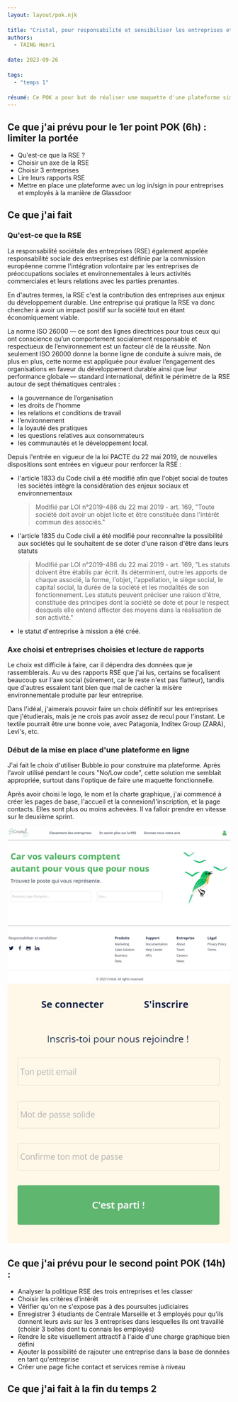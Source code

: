 ```yaml
---
layout: layout/pok.njk

title: "Cristal, pour responsabilité et sensibiliser les entreprises et les employés"
authors:
  - TAING Henri

date: 2023-09-26

tags:
  - "temps 1"

résumé: Ce POK a pour but de réaliser une maquette d'une plateforme similaire à Glassdoor où les utilisateurs pourraient laisser un avis sur une ou plusieurs entreprises en suivant une liste de critères en relation avec la RSE (Responsabilité sociétale des entreprises). L'idée est de pouvoir les classer pour avoir une meilleure idée de l'ambition sociale et environnementale d'une entreprise et ce qu'elle met vraiment en place.
---
```


## Ce que j'ai prévu pour le 1er point POK (6h) : limiter la portée

- Qu'est-ce que la RSE ?
- Choisir un axe de la RSE
- Choisir 3 entreprises
- Lire leurs rapports RSE
- Mettre en place une plateforme avec un log in/sign in pour entreprises et employés à la manière de Glassdoor

## Ce que j'ai fait

### Qu'est-ce que la RSE

La responsabilité sociétale des entreprises (RSE) également appelée responsabilité sociale des entreprises est définie par la commission européenne comme l'intégration volontaire par les entreprises de préoccupations sociales et environnementales à leurs activités commerciales et leurs relations avec les parties prenantes.

En d'autres termes, la RSE c'est la contribution des entreprises aux enjeux du développement durable.
Une entreprise qui pratique la RSE va donc chercher à avoir un impact positif sur la société tout en étant économiquement viable.

La norme ISO 26000 — ce sont des lignes directrices pour tous ceux qui ont conscience qu’un comportement socialement responsable et respectueux de l’environnement est un facteur clé de la réussite. Non seulement ISO 26000 donne la bonne ligne de conduite à suivre mais, de plus en plus, cette norme est appliquée pour évaluer l’engagement des organisations en faveur du développement durable ainsi que leur performance globale — standard international, définit le périmètre de la RSE autour de sept thématiques centrales :

- la gouvernance de l’organisation
- les droits de l’homme
- les relations et conditions de travail
- l’environnement
- la loyauté des pratiques
- les questions relatives aux consommateurs
- les communautés et le développement local.

Depuis l'entrée en vigueur de la loi PACTE du 22 mai 2019, de nouvelles dispositions sont entrées en vigueur pour renforcer la RSE :

- l'article 1833 du Code civil a été modifié afin que l'objet social de toutes les sociétés intègre la considération des enjeux sociaux et environnementaux
  > Modifié par LOI n°2019-486 du 22 mai 2019 - art. 169, "Toute société doit avoir un objet licite et être constituée dans l'intérêt commun des associés."
- l'article 1835 du Code civil a été modifié pour reconnaître la possibilité aux sociétés qui le souhaitent de se doter d'une raison d'être dans leurs statuts
  > Modifié par LOI n°2019-486 du 22 mai 2019 - art. 169, "Les statuts doivent être établis par écrit. Ils déterminent, outre les apports de chaque associé, la forme, l'objet, l'appellation, le siège social, le capital social, la durée de la société et les modalités de son fonctionnement. Les statuts peuvent préciser une raison d'être, constituée des principes dont la société se dote et pour le respect desquels elle entend affecter des moyens dans la réalisation de son activité."
- le statut d'entreprise à mission a été créé.

### Axe choisi et entreprises choisies et lecture de rapports

Le choix est difficile à faire, car il dépendra des données que je rassemblerais. Au vu des rapports RSE que j'ai lus, certains se focalisent beaucoup sur l'axe social (sûrement, car le reste n'est pas flatteur), tandis que d'autres essaient tant bien que mal de cacher la misère environnementale produite par leur entreprise.

Dans l'idéal, j'aimerais pouvoir faire un choix définitif sur les entreprises que j'étudierais, mais je ne crois pas avoir assez de recul pour l'instant. Le textile pourrait être une bonne voie, avec Patagonia, Inditex Group (ZARA), Levi's, etc.

### Début de la mise en place d'une plateforme en ligne

J'ai fait le choix d'utiliser Bubble.io pour construire ma plateforme. Après l'avoir utilisé pendant le cours "No/Low code", cette solution me semblait appropriée, surtout dans l'optique de faire une maquette fonctionnelle.

Après avoir choisi le logo, le nom et la charte graphique, j'ai commencé à créer les pages de base, l'accueil et la connexion/l'inscription, et la page contacts. Elles sont plus ou moins achevées. Il va falloir prendre en vitesse sur le deuxième sprint.

![](index.jpg) ![](signin.jpg)

## Ce que j'ai prévu pour le second point POK (14h) :

- Analyser la politique RSE des trois entreprises et les classer
- Choisir les critères d’intérêt
- Vérifier qu'on ne s'expose pas à des poursuites judiciaires
- Enregistrer 3 étudiants de Centrale Marseille et 3 employés pour qu'ils donnent leurs avis sur les 3 entreprises dans lesquelles ils ont travaillé (choisir 3 boîtes dont tu connais les employés)
- Rendre le site visuellement attractif à l'aide d'une charge graphique bien défini
- Ajouter la possibilité de rajouter une entreprise dans la base de données en tant qu'entreprise
- Créer une page fiche contact et services remise à niveau

## Ce que j'ai fait à la fin du temps 2
